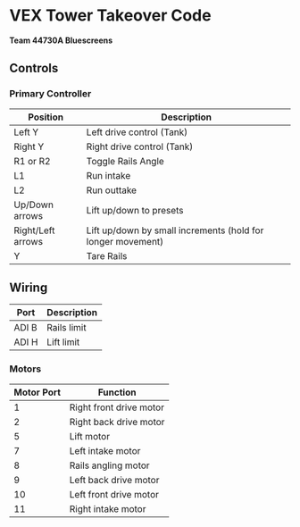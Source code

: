 # VEX Tower Takeover Code
**Team 44730A Bluescreens**

## Controls

### Primary Controller
| Position | Description |
|----------|-------------|
| Left Y | Left drive control (Tank) |
| Right Y | Right drive control (Tank) |
| R1 or R2 | Toggle Rails Angle |
| L1 | Run intake |
| L2 | Run outtake |
| Up/Down arrows | Lift up/down to presets |
| Right/Left arrows | Lift up/down by small increments (hold for longer movement) |
| Y | Tare Rails |

## Wiring

| Port | Description |
|------------|----------|
| ADI B | Rails limit |
| ADI H | Lift limit |


### Motors
| Motor Port | Function |
|------------|----------|
| 1 | Right front drive motor |
| 2 | Right back drive motor |
| 5 | Lift motor |
| 7 | Left intake motor |
| 8 | Rails angling motor |
| 9 | Left back drive motor |
| 10 | Left front drive motor |
| 11 | Right intake motor  |
